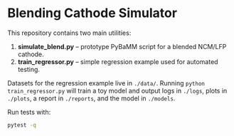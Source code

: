 # Blending Cathode Simulator

This repository contains two main utilities:

1. **simulate_blend.py** – prototype PyBaMM script for a blended NCM/LFP cathode.
2. **train_regressor.py** – simple regression example used for automated testing.

Datasets for the regression example live in `./data/`. Running
`python train_regressor.py` will train a toy model and output logs in
`./logs`, plots in `./plots`, a report in `./reports`, and the model in
`./models`.

Run tests with:

```bash
pytest -q
```
